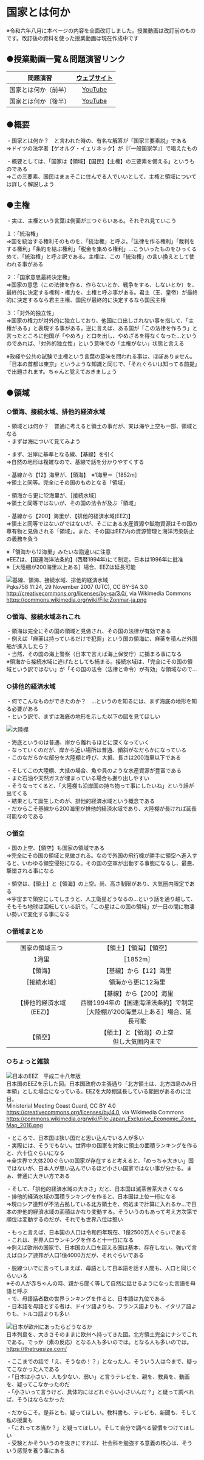 

# 国家とは何か  
  
※令和六年八月に本ページの内容を全面改訂しました。授業動画は改訂前のものです。改訂後の資料を使った授業動画は現在作成中です  
  
## ●授業動画一覧＆問題演習リンク
|問題演習|[ウェブサイト](https://teacheramesaka.github.io/hsworkbookcivics/tag/pol01_01/)|
|:----:|:----:|
|国家とは何か（前半）|[YouTube](https://youtu.be/tNDIYRHieSU)|
|国家とは何か（後半）|[YouTube](https://youtu.be/_GCAjDQo3aM)|
  
## ●概要  
  
・国家とは何か？　と言われた時の、有名な解答が「国家三要素説」である  
⇒ドイツの法学者【ゲオルグ・イェリネック】が［『一般国家学』］で唱えたもの  
  
・概要としては、「国家は【領域】【国民】【主権】の三要素を備える」というものである  
⇒この三要素、国民はまぁそこに住んでる人でいいとして、主権と領域については詳しく解説しよう  
  
## ●主権  
・実は、主権という言葉は側面が三つぐらいある。それぞれ見ていこう  
  
１：「統治権」  
⇒国を統治する権利そのものを、「統治権」と呼ぶ。「法律を作る権利」「裁判をする権利」「条約を結ぶ権利」「税金を集める権利」…こういったものをひっくるめて、「統治権」と呼ぶ訳である。主権は、この「統治権」の言い換えとして使われる事がある  
  
２：「国家意思最終決定権」  
⇒国家の意思（この法律を作る、作らないとか、戦争をする、しないとか）を、最終的に決定する権利・権力を、主権と呼ぶ事がある。君主（王、皇帝）が最終的に決定するなら君主主権、国民が最終的に決定するなら国民主権  
  
３：「対外的独立性」  
⇒国家の権力が対外的に独立しており、他国に口出しされない事を指して、「主権がある」と表現する事がある。逆に言えば、ある国が「この法律を作ろう」と言ったところに他国が「やめろ」と口を出し、やめざるを得なくなった…というのであれば、「対外的独立性」という意味での「主権がない」状態と言える  
  
※政経や公共の試験で主権という言葉の意味を問われる事は、ほぼありません。「日本の首都は東京」というような知識と同じで、「それぐらいは知ってる前提」で出題されます。ちゃんと覚えておきましょう  
  
## ●領域  
### ○領海、接続水域、排他的経済水域  
・領域とは何か？　普通に考えると領土の事だが、実は海や上空も一部、領域となる  
・まずは海について見てみよう  
  
・まず、沿岸に基準となる線、【基線】を引く  
⇒自然の地形は複雑なので、基線で話を分かりやすくする  
  
・基線から【12】海里が、【領海】　※1海里＝［1852m］  
⇒領土と同等。完全にその国のものとなる「領域」  
  
・領海から更に12海里が、［接続水域］  
⇒領土と同等ではないが、その国の法令が及ぶ「領域」  
  
・基線から【200】海里が、【排他的経済水域(EEZ)】  
⇒領土と同等ではないがではないが、そこにある水産資源や鉱物資源はその国の専有物と見做される「領域」。また、その国はEEZ内の資源管理と海洋汚染防止の義務を負う  
  
※「領海から12海里」みたいな勘違いに注意  
※EEZは、【国連海洋法条約】(西暦1994年)にて制定。日本は1996年に批准  
※［大陸棚が200海里以上ある］場合、EEZは延長可能  
  
![基線、領海、接続水域、排他的経済水域](media/01_01_ryokaiEEZ.png)  
Pqks758 11:24, 29 November 2007 (UTC), CC BY-SA 3.0 <http://creativecommons.org/licenses/by-sa/3.0/>, via Wikimedia Commons  
https://commons.wikimedia.org/wiki/File:Zonmar-ja.png  
  
  
### ○領海、接続水域あれこれ  
・領海は完全にその国の領域と見做され、その国の法律が有効である  
・例えば「麻薬は持っているだけで犯罪」という国の領海に、麻薬を積んだ外国船が進入したら？  
・当然、その国の海上警察（日本で言えば海上保安庁）に捕まる事になる  
※領海から接続水域に逃げたとしても捕まる。接続水域は、「完全にその国の領域という訳ではない」が「その国の法令（法律と命令）が有効」な領域なので…  
  
  
### ○排他的経済水域  
・何でこんなものができたのか？　…というのを知るには、まず海底の地形を知る必要がある  
・という訳で、まずは海底の地形を示した以下の図を見てほしい  
  
![大陸棚](media/01_01_tairikudana.png)  
  
・海底というのは普通、岸から離れるほどに深くなっていく  
・なっていくのだが、岸から近い場所は普通、傾斜がなだらかになっている  
・このなだらかな部分を大陸棚と呼び、大抵、長さは200海里以下である  
  
・そしてこの大陸棚、大抵の場合、魚や貝のような水産資源が豊富である  
・また石油や天然ガスが埋まっている場合も掘り出しやすい  
・そうなってくると、「大陸棚も沿岸国の持ち物って事にしたいね」という話が出てくる  
・結果として誕生したのが、排他的経済水域という概念である  
・だからこそ基線から200海里が排他的経済水域であり、大陸棚が長ければ延長可能なのである  
  
### ○領空  
・国の上空、【領空】も国家の領域である  
⇒完全にその国の領域と見做される。なので外国の飛行機が勝手に領空へ進入すると、いわゆる領空侵犯になる。その国の空軍が出動する事態になるし、最悪、撃墜される事になる  
  
・領空は、【領土】と【領海】の上空。尚、高さ制限があり、大気圏内限定である  
⇒宇宙まで領空にしてしまうと、人工衛星どうなるの…という話を通り越して、そもそも地球は回転している訳で。「この星はこの国の領域」が一日の間に物凄い勢いで変化する事になる  
  
  
### ○領域まとめ  
|||  
|:----:|:----:|  
|国家の領域三つ|【領土】【領海】【領空】|
|1海里|［1852m］|  
|【領海】|【基線】から【12】海里|  
|［接続水域］|領海から更に12海里|  
|【排他的経済水域(EEZ)】|【基線】から【200】海里<br>西暦1994年の【国連海洋法条約】で制定<br>［大陸棚が200海里以上ある］場合、延長可能|  
|【領空】|【領土】と【領海】の上空<br>但し大気圏内まで|  
  
### ○ちょっと雑談
![日本のEEZ　平成二十八年版](media/01_01_JapanEEZ.png)  
日本国のEEZを示した図。日本国政府の主張通り「北方領土は、北方四島のみ日本領」とした場合になっている。EEZを大陸棚延長している範囲があるのに注目。  
Ministerial Meeting Coast Guard, CC BY 4.0 <https://creativecommons.org/licenses/by/4.0>, via Wikimedia Commons  
https://commons.wikimedia.org/wiki/File:Japan_Exclusive_Economic_Zone_Map_2016.png  
  
・ところで、日本国は狭い国だと思い込んでいる人が多い  
・実際には、そうでもない。世界中の国家を対象に領土の面積ランキングを作ると、六十位ぐらいになる  
⇒全世界で大体200ぐらいの国家が存在すると考えると、「めっちゃ大きい」国ではないが、日本人が思い込んでいるほど小さい国家ではない事が分かる。まぁ、普通に大きい方である  
  
・そして、「排他的経済水域の大きさ」だと、日本国は滅茶苦茶大きくなる  
・排他的経済水域の面積ランキングを作ると、日本国は上位一桁になる  
⇒現ロシア連邦が不法占拠している北方領土を、何処まで計算に入れるか…で日本の排他的経済水域の面積はかなり変動する。そういうのもあって考え方次第で順位は変動するのだが、それでも世界八位は堅い
  
・もっと言えば、日本国の人口は令和四年現在、1億2500万人ぐらいである  
・これは、世界人口ランキングを作ると十一位になる  
⇒例えば欧州の国家で、日本国の人口を超える国は基本、存在しない。強いて言えばロシア連邦が人口1億4000万だが、それぐらいである  
  
・脱線ついでに言ってしまえば、母語として日本語を話す人間も、人口と同じぐらいいる  
※その人が赤ちゃんの時、親から聞く等して自然に話せるようになった言語を母語と呼ぶ  
・で、母語話者数の世界ランキングを作ると、日本語は九位である  
・日本語を母語とする者は、ドイツ語よりも、フランス語よりも、イタリア語よりも、トルコ語よりも多い  
  
![日本が欧州にあったらどうなるか](media/01_01_JapanInEuropa.png)  
日本列島を、大きさそのままに欧州へ持ってきた図。北方領土完全にナシでこれである。でっか（素の反応）となる人も多いのでは。となる人も多いのでは。  
https://thetruesize.com/  
  
・ここまでの話で「え、そうなの！？」となった人。そういう人は今まで、疑ってこなかった人である  
・「日本は小さい、人も少ない、弱い」と言うテレビを、親を、教員を、動画を、疑ってこなかったのだ  
・「小さいって言うけど、具体的にはどれぐらい小さいんだ？」と疑って調べれば、そうはならなかった  
  
・だからこそ。是非とも、疑ってほしい。教科書も、テレビも、新聞も、そして私の授業も  
・「これって本当か？」と疑ってほしい。そして自分で調べる習慣をつけてほしい  
・受験とかそういうのを抜きにすれば、社会科を勉強する意義の核心は、そういう感覚を養う事にある   
  